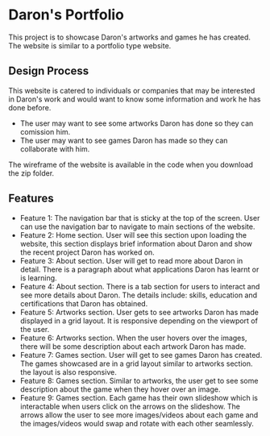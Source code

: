 # Daron's Portfolio

This project is to showcase Daron's artworks and games he has created. The website is similar to a portfolio type website.

## Design Process

This website is catered to individuals or companies that may be interested in Daron's work and would want to know some information and work he has done before.

- The user may want to see some artworks Daron has done so they can comission him.
- The user may want to see games Daron has made so they can collaborate with him.

The wireframe of the website is available in the code when you download the zip folder.

## Features

- Feature 1: The navigation bar that is sticky at the top of the screen. User can use the navigation bar to navigate to main sections of the website.
- Feature 2: Home section. User will see this section upon loading the website, this section displays brief information about Daron and show the recent project Daron has worked on.
- Feature 3: About section. User will get to read more about Daron in detail. There is a paragraph about what applications Daron has learnt or is learning.
- Feature 4: About section. There is a tab section for users to interact and see more details about Daron. The details include: skills, education and certifications that Daron has obtained.
- Feature 5: Artworks section. User gets to see artworks Daron has made displayed in a grid layout. It is responsive depending on the viewport of the user.
- Feature 6: Artworks section. When the user hovers over the images, there will be some description about each artwork Daron has made.
- Feature 7: Games section. User will get to see games Daron has created. The games showcased are in a grid layout similar to artworks section. the layout is also responsive.
- Feature 8: Games section. Similar to artworks, the user get to see some description about the game when they hover over an image.
- Feature 9: Games section. Each game has their own slideshow which is interactable when users click on the arrows on the slideshow. The arrows allow the user to see more images/videos about each game and the images/videos would swap and rotate with each other seamlessly.
